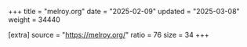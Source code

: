 +++
title = "melroy.org"
date = "2025-02-09"
updated = "2025-03-08"
weight = 34440

[extra]
source = "https://melroy.org/"
ratio = 76
size = 34
+++
